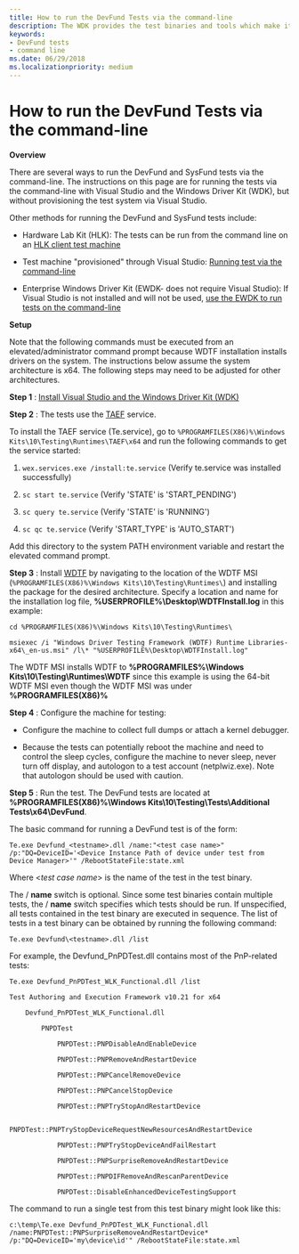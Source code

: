 ```yaml
---
title: How to run the DevFund Tests via the command-line
description: The WDK provides the test binaries and tools which make it easy to run the Device Fundamentals tests from the command-line.
keywords:
- DevFund tests
- command line
ms.date: 06/29/2018
ms.localizationpriority: medium
---
```


# How to run the DevFund Tests via the command-line

**Overview**

There are several ways to run the DevFund and SysFund tests via the command-line.  The instructions on this page are for running the tests via the command-line with Visual Studio and the Windows Driver Kit (WDK), but without provisioning the test system via Visual Studio.

Other methods for running the DevFund and SysFund tests include:

- Hardware Lab Kit (HLK): The tests can be run from the command line on an [HLK client test machine](https://docs.microsoft.com/windows-hardware/test/hlk/testref/reproduce-the-test-failure-by-running-the-test-from-the-command-line)

- Test machine "provisioned" through Visual Studio: [Running test via the command-line](https://docs.microsoft.com/windows-hardware/drivers/develop/how-to-test-a-driver-at-runtime-from-a-command-prompt)

- Enterprise Windows Driver Kit (EWDK- does not require Visual Studio): If Visual Studio is not installed and will not be used, [use the EWDK to run tests on the command-line](https://docs.microsoft.com/windows-hardware/drivers/devtest/configure-the-machine-for-testing)

**Setup**


Note that the following commands must be executed from an elevated/administrator command prompt because WDTF installation installs drivers on the system. The instructions below assume the system architecture is x64. The following steps may need to be adjusted for other architectures.

**Step 1** : [Install Visual Studio and the Windows Driver Kit (WDK)](https://docs.microsoft.com/windows-hardware/drivers/download-the-wdk)

**Step 2** : The tests use the [TAEF](https://docs.microsoft.com/windows-hardware/drivers/taef/) service.  

To install the TAEF service (Te.service), go to ```%PROGRAMFILES(X86)%\Windows Kits\10\Testing\Runtimes\TAEF\x64``` and run the following commands to get the service started:

1. ```wex.services.exe /install:te.service``` (Verify te.service was installed successfully)

2. ```sc start te.service``` (Verify 'STATE' is 'START\_PENDING')

3. ```sc query te.service``` (Verify 'STATE' is 'RUNNING')

4. ```sc qc te.service``` (Verify 'START\_TYPE' is 'AUTO\_START')

Add this directory to the system PATH environment variable and restart the elevated command prompt.

**Step 3** : Install [WDTF](https://docs.microsoft.com/windows-hardware/drivers/wdtf/) by navigating to the location of the WDTF MSI (```%PROGRAMFILES(X86)%\Windows Kits\10\Testing\Runtimes\```) and installing the package for the desired architecture. Specify a location and name for the installation log file, **%USERPROFILE%\Desktop\WDTFInstall.log** in this example:

 
``` 
cd %PROGRAMFILES(X86)%\Windows Kits\10\Testing\Runtimes\
```

```
msiexec /i "Windows Driver Testing Framework (WDTF) Runtime Libraries-x64\_en-us.msi" /l\* "%USERPROFILE%\Desktop\WDTFInstall.log"
```

The WDTF MSI installs WDTF to **%PROGRAMFILES%\Windows Kits\10\Testing\Runtimes\WDTF** since this example is using the 64-bit WDTF MSI even though the WDTF MSI was under **%PROGRAMFILES(X86)%**


**Step 4** : Configure the machine for testing:

- Configure the machine to collect full dumps or attach a kernel debugger.

- Because the tests can potentially reboot the machine and need to control the sleep cycles, configure the machine to never sleep, never turn off display, and autologon to a test account (netplwiz.exe). Note that autologon should be used with caution.

**Step 5** : Run the test.  The DevFund tests are located at **%PROGRAMFILES(X86)%\Windows Kits\10\Testing\Tests\Additional Tests\x64\DevFund**.

The basic command for running a DevFund test is of the form:

```
Te.exe Devfund_<testname>.dll /name:"<test case name>" /p:"DQ=DeviceID='<Device Instance Path of device under test from Device Manager>'" /RebootStateFile:state.xml
```

Where &lt;_test case name_&gt; is the name of the test in the test binary.

The / **name** switch is optional. Since some test binaries contain multiple tests, the / **name** switch specifies which tests should be run. If unspecified, all tests contained in the test binary are executed in sequence. The list of tests in a test binary can be obtained by running the following command:

```
Te.exe Devfund\<testname>.dll /list
```

For example, the Devfund\_PnPDTest.dll contains most of the PnP-related tests:

```
Te.exe Devfund_PnPDTest_WLK_Functional.dll /list

Test Authoring and Execution Framework v10.21 for x64

    Devfund_PnPDTest_WLK_Functional.dll

        PNPDTest

            PNPDTest::PNPDisableAndEnableDevice

            PNPDTest::PNPRemoveAndRestartDevice

            PNPDTest::PNPCancelRemoveDevice

            PNPDTest::PNPCancelStopDevice

            PNPDTest::PNPTryStopAndRestartDevice

            PNPDTest::PNPTryStopDeviceRequestNewResourcesAndRestartDevice

            PNPDTest::PNPTryStopDeviceAndFailRestart

            PNPDTest::PNPSurpriseRemoveAndRestartDevice

            PNPDTest::PNPDIFRemoveAndRescanParentDevice

            PNPDTest::DisableEnhancedDeviceTestingSupport
```


The command to run a single test from this test binary might look like this:

```
c:\temp\Te.exe Devfund_PnPDTest_WLK_Functional.dll /name:PNPDTest::PNPSurpriseRemoveAndRestartDevice* /p:"DQ=DeviceID='my\device\id'" /RebootStateFile:state.xml
```
